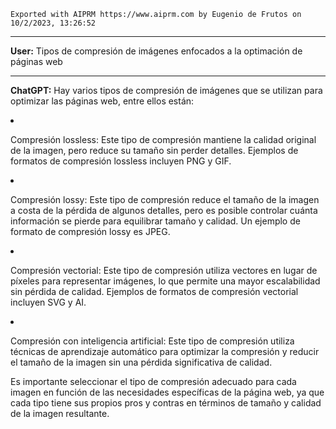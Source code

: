 
```
Exported with AIPRM https://www.aiprm.com by Eugenio de Frutos on 10/2/2023, 13:26:52
```

---


**User:**
Tipos de compresión de imágenes enfocados a la optimación de páginas web

---

**ChatGPT:**
Hay varios tipos de compresión de imágenes que se utilizan para optimizar las páginas web, entre ellos están:
<li><p>Compresión lossless: Este tipo de compresión mantiene la calidad original de la imagen, pero reduce su tamaño sin perder detalles. Ejemplos de formatos de compresión lossless incluyen PNG y GIF.</p></li><li><p>Compresión lossy: Este tipo de compresión reduce el tamaño de la imagen a costa de la pérdida de algunos detalles, pero es posible controlar cuánta información se pierde para equilibrar tamaño y calidad. Un ejemplo de formato de compresión lossy es JPEG.</p></li><li><p>Compresión vectorial: Este tipo de compresión utiliza vectores en lugar de píxeles para representar imágenes, lo que permite una mayor escalabilidad sin pérdida de calidad. Ejemplos de formatos de compresión vectorial incluyen SVG y AI.</p></li><li><p>Compresión con inteligencia artificial: Este tipo de compresión utiliza técnicas de aprendizaje automático para optimizar la compresión y reducir el tamaño de la imagen sin una pérdida significativa de calidad.</p></li>
Es importante seleccionar el tipo de compresión adecuado para cada imagen en función de las necesidades específicas de la página web, ya que cada tipo tiene sus propios pros y contras en términos de tamaño y calidad de la imagen resultante.